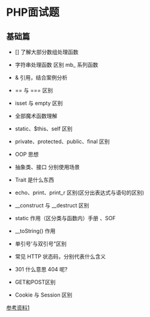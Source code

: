 
# PHP面试题

## 基础篇

- [] 了解大部分数组处理函数 

- 字符串处理函数 区别 mb_ 系列函数
- & 引用，结合案例分析
- == 与 === 区别
- isset 与 empty 区别
- 全部魔术函数理解
- static、$this、self 区别
- private、protected、public、final 区别
- OOP 思想
- 抽象类、接口 分别使用场景
- Trait 是什么东西
- echo、print、print_r 区别(区分出表达式与语句的区别)
- __construct 与 __destruct 区别
- static 作用（区分类与函数内）手册 、SOF
- __toString() 作用
- 单引号'与双引号"区别
- 常见 HTTP 状态码，分别代表什么含义
- 301 什么意思 404 呢?


- GET和POST区别

<!-- 
1. GET参数URL可见, POST通过HTTP机制参数不可见.
2. GET数据量小, POST数据量大(理论上不限制).
3. GET安全性低, post高. 
4. RESTful看 GET查询资源, POST增加资源.
 -->

- Cookie 与 Session 区别
<!-- 
1. Session是在服务端保存的一个数据结构, 用来跟踪用户的状态, 这个数据可以保存在集群、数据库、文件中.
2. Cookie是客户端保存用户信息的一种机制, 用来记录用户的一些信息, 也是实现Session的一种方式. 
3. 如果浏览器禁用Cookie, 同时session也会失效(可以通过其他方式实现, 比如url中传递session_id).
4. 维持一个回话核心就是客户端的唯一标识, 即session_id.
 -->




[参考资料1](https://www.zhihu.com/question/19786827)


